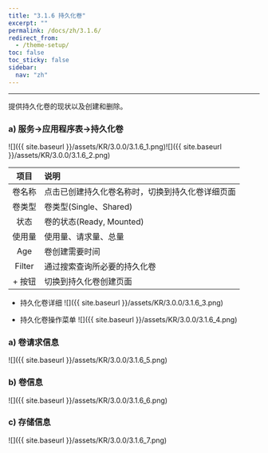 ```yaml
---
title: "3.1.6 持久化卷"
excerpt: ""
permalink: /docs/zh/3.1.6/
redirect_from:
  - /theme-setup/
toc: false
toc_sticky: false
sidebar:
  nav: "zh"
---
```


---
提供持久化卷的现状以及创建和删除。

### a\) 服务→应用程序表→持久化卷
![]({{ site.baseurl }}/assets/KR/3.0.0/3.1.6_1.png)![]({{ site.baseurl }}/assets/KR/3.0.0/3.1.6_2.png)

| **项目** | **说明** |
| :---: | :--- |
| 卷名称 | 点击已创建持久化卷名称时，切换到持久化卷详细页面 |
| 卷类型 | 卷类型(Single、Shared) |
| 状态 | 卷的状态(Ready, Mounted) |
| 使用量 | 使用量、请求量、总量 |
| Age | 卷创建需要时间 |
| Filter | 通过搜索查询所必要的持久化卷 |
| + 按钮 | 切换到持久化卷创建页面 |

* 持久化卷详细
![]({{ site.baseurl }}/assets/KR/3.0.0/3.1.6_3.png)

* 持久化卷操作菜单
![]({{ site.baseurl }}/assets/KR/3.0.0/3.1.6_4.png)

### a\) 卷请求信息
![]({{ site.baseurl }}/assets/KR/3.0.0/3.1.6_5.png)

### b\) 卷信息
![]({{ site.baseurl }}/assets/KR/3.0.0/3.1.6_6.png)

### c\) 存储信息
![]({{ site.baseurl }}/assets/KR/3.0.0/3.1.6_7.png)

